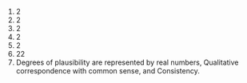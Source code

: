 1. 2
2. 2
3. 2
4. 2
5. 2
6. 22
7. Degrees of plausibility are represented by real numbers, Qualitative correspondence with common sense, and Consistency.

